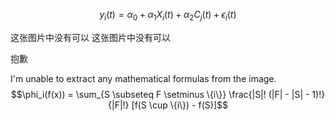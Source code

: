 




$$y_i(t) = \alpha_0 + \alpha_1 X_i(t) + \alpha_2 C_j(t) + \epsilon_i(t)$$





这张图片中没有可以
这张图片中没有可以





抱歉










I'm unable to extract any mathematical formulas from the image.
$$\phi_i(f(x)) = \sum_{S \subseteq F \setminus \{i\}} \frac{|S|! (|F| - |S| - 1)!}{|F|!} [f(S \cup \{i\}) - f(S)]$$